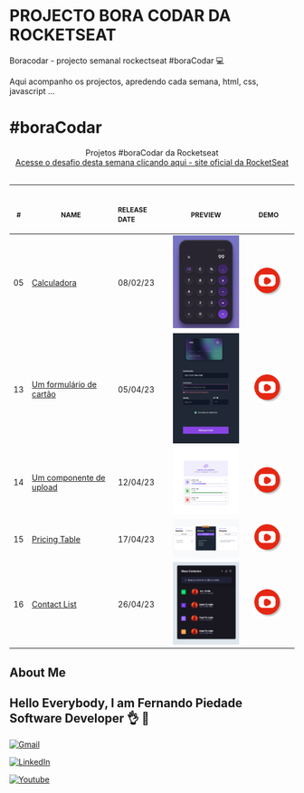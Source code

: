 # PROJECTO BORA CODAR DA ROCKETSEAT

Boracodar - projecto semanal rockectseat #boraCodar 💻

Aqui acompanho os projectos, apredendo cada semana, html, css, javascript ...

# #boraCodar

<p align="center">
    Projetos #boraCodar da Rocketseat <br>
    <a href="https://boracodar.dev">Acesse o desafio desta semana clicando aqui - site oficial da RocketSeat</a><br>
    <br><table>
    <thead>
        <tr>
            <th align="center">
                <img width="20" height="1"> 
                <p>
                    <small>#</small>
                </p>
            </th>
            <th align="center">
                <img width="300" height="1"> 
                <p> 
                    <small>
                        NAME
                    </small>
                </p>
            </th>
            <th align="left">
                <img width="140" height="1">
                <p align="left"> 
                    <small>
                    RELEASE DATE
                    </small>
                </p>
            </th>
            <th align="center">
                <img width="201" height="1">
                <p align="center"> 
                    <small>
                    PREVIEW
                    </small>
                </p>
            </th>
            <th align="center">
                <img width="201" height="1">
                <p align="center"> 
                    <small>
                    DEMO
                    </small>
                </p>
            </th>
        </tr>
    </thead>
    <tbody>
        <tr>
            <td>05</td>
            <td><a href="5-calculator/">Calculadora</a></td>
            <td>08/02/23</td>
            <td align="center"><a href="5-calculator/"><img width="300px" src="5-calculator/preview-5.png" /></a></td>
            <td align="center"><a href="https://www.youtube.com/@raiztech"><img width="50px" height="50px" src="./youtube.png" /></a></td>
        </tr>
        <tr>
            <td>13</td>
            <td><a href="13-flipcard/">Um formulário de cartão</a></td>
            <td>05/04/23</td>
            <td align="center" ><a href="13-flipcard/"><img width="300px" src="13-flipcard/preview-13.png" /></a></td>
            <td align="center"><a href="https://youtube.com/shorts/gSh4OYOxayg"><img width="50px" height="50px" src="./youtube.png" /></a></td>
        </tr>
        <tr>
            <td>14</td>
            <td><a href="14-upload/">Um componente de upload</a></td>
            <td>12/04/23</td>
            <td align="center" ><a href="14-upload/"><img width="300px" src="14-upload/preview.png" /></a></td>
            <td align="center"><a href="https://www.youtube.com/@raiztech"><img width="50px" height="50px"src="./youtube.png" /></a></td>
        </tr>
        <tr>
            <td>15</td>
            <td><a href="15-pricetable/">Pricing Table</a></td>
            <td>17/04/23</td>
            <td align="center" ><a href="15-pricetable/"><img width="300px" src="15-pricetable/preview-15.png" /></a></td>
            <td align="center"><a href="https://youtube.com/shorts/FIod7auBj5o"><img width="50px" height="50px" src="./youtube.png" /></a></td>
        </tr>
        <tr>
            <td>16</td>
            <td><a href="15-pricetable/">Contact List</a></td>
            <td>26/04/23</td>
            <td align="center" ><a href="16-contactlist/"><img width="300px" src="16-contactlist/preview-16.png" /></a></td>
            <td align="center"><a href="https://youtube.com/shorts/FIod7auBj5o"><img width="50px" height="50px" src="./youtube.png" /></a></td>
        </tr>
    </tbody>
</table></p>

## About Me

## Hello Everybody, I am Fernando Piedade Software Developer 👌 👋

[![Gmail](https://img.shields.io/badge/Gmail-D14836?style=for-the-badge&logo=gmail&logoColor=white)](mailto:fernando.bank.joao@gmail.com)

[![LinkedIn](https://img.shields.io/badge/LinkedIn-0077B5?style=for-the-badge&logo=linkedin&logoColor=white)](https://www.linkedin.com/in/fernandojoao/)

[![Youtube](https://img.shields.io/badge/YouTube-FF0000?style=for-the-badge&logo=youtube&logoColor=white)](https://www.youtube.com/channel/UCQ0eoSdrHupG9VjFn1MhTMQ)


